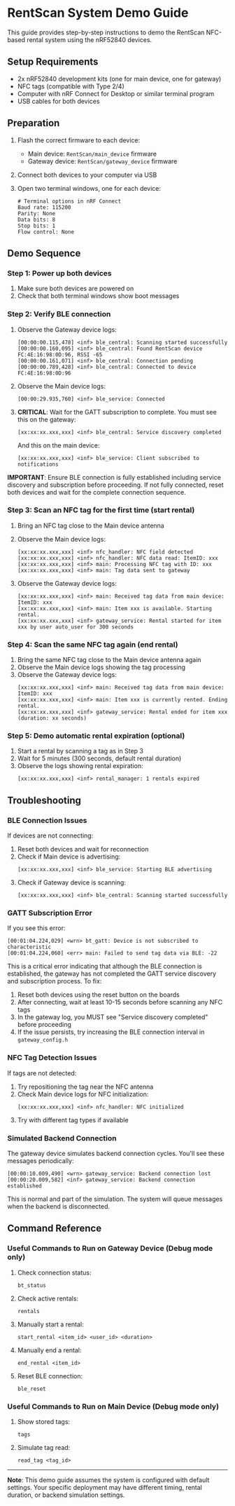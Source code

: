 # RentScan System Demo Guide

This guide provides step-by-step instructions to demo the RentScan NFC-based rental system using the nRF52840 devices.

## Setup Requirements

- 2x nRF52840 development kits (one for main device, one for gateway)
- NFC tags (compatible with Type 2/4)
- Computer with nRF Connect for Desktop or similar terminal program
- USB cables for both devices

## Preparation

1. Flash the correct firmware to each device:
   - Main device: `RentScan/main_device` firmware
   - Gateway device: `RentScan/gateway_device` firmware

2. Connect both devices to your computer via USB

3. Open two terminal windows, one for each device:
   ```
   # Terminal options in nRF Connect
   Baud rate: 115200
   Parity: None
   Data bits: 8
   Stop bits: 1
   Flow control: None
   ```

## Demo Sequence

### Step 1: Power up both devices

1. Make sure both devices are powered on
2. Check that both terminal windows show boot messages

### Step 2: Verify BLE connection

1. Observe the Gateway device logs:
   ```
   [00:00:00.115,478] <inf> ble_central: Scanning started successfully
   [00:00:00.160,095] <inf> ble_central: Found RentScan device FC:4E:16:98:0D:96, RSSI -65
   [00:00:00.161,071] <inf> ble_central: Connection pending
   [00:00:00.789,428] <inf> ble_central: Connected to device FC:4E:16:98:0D:96
   ```

2. Observe the Main device logs:
   ```
   [00:00:29.935,760] <inf> ble_service: Connected
   ```

3. **CRITICAL**: Wait for the GATT subscription to complete. You must see this on the gateway:
   ```
   [xx:xx:xx.xxx,xxx] <inf> ble_central: Service discovery completed
   ```
   And this on the main device:
   ```
   [xx:xx:xx.xxx,xxx] <inf> ble_service: Client subscribed to notifications
   ```

**IMPORTANT**: Ensure BLE connection is fully established including service discovery and subscription before proceeding. If not fully connected, reset both devices and wait for the complete connection sequence.

### Step 3: Scan an NFC tag for the first time (start rental)

1. Bring an NFC tag close to the Main device antenna
2. Observe the Main device logs:
   ```
   [xx:xx:xx.xxx,xxx] <inf> nfc_handler: NFC field detected
   [xx:xx:xx.xxx,xxx] <inf> nfc_handler: NFC data read: ItemID: xxx
   [xx:xx:xx.xxx,xxx] <inf> main: Processing NFC tag with ID: xxx
   [xx:xx:xx.xxx,xxx] <inf> main: Tag data sent to gateway
   ```

3. Observe the Gateway device logs:
   ```
   [xx:xx:xx.xxx,xxx] <inf> main: Received tag data from main device: ItemID: xxx
   [xx:xx:xx.xxx,xxx] <inf> main: Item xxx is available. Starting rental.
   [xx:xx:xx.xxx,xxx] <inf> gateway_service: Rental started for item xxx by user auto_user for 300 seconds
   ```

### Step 4: Scan the same NFC tag again (end rental)

1. Bring the same NFC tag close to the Main device antenna again
2. Observe the Main device logs showing the tag processing
3. Observe the Gateway device logs:
   ```
   [xx:xx:xx.xxx,xxx] <inf> main: Received tag data from main device: ItemID: xxx
   [xx:xx:xx.xxx,xxx] <inf> main: Item xxx is currently rented. Ending rental.
   [xx:xx:xx.xxx,xxx] <inf> gateway_service: Rental ended for item xxx (duration: xx seconds)
   ```

### Step 5: Demo automatic rental expiration (optional)

1. Start a rental by scanning a tag as in Step 3
2. Wait for 5 minutes (300 seconds, default rental duration)
3. Observe the logs showing rental expiration:
   ```
   [xx:xx:xx.xxx,xxx] <inf> rental_manager: 1 rentals expired
   ```

## Troubleshooting

### BLE Connection Issues

If devices are not connecting:
1. Reset both devices and wait for reconnection
2. Check if Main device is advertising:
   ```
   [xx:xx:xx.xxx,xxx] <inf> ble_service: Starting BLE advertising
   ```
3. Check if Gateway device is scanning:
   ```
   [xx:xx:xx.xxx,xxx] <inf> ble_central: Scanning started successfully
   ```

### GATT Subscription Error

If you see this error:
```
[00:01:04.224,029] <wrn> bt_gatt: Device is not subscribed to characteristic
[00:01:04.224,060] <err> main: Failed to send tag data via BLE: -22
```

This is a critical error indicating that although the BLE connection is established, the gateway has not completed the GATT service discovery and subscription process. To fix:

1. Reset both devices using the reset button on the boards
2. After connecting, wait at least 10-15 seconds before scanning any NFC tags
3. In the gateway log, you MUST see "Service discovery completed" before proceeding
4. If the issue persists, try increasing the BLE connection interval in `gateway_config.h`

### NFC Tag Detection Issues

If tags are not detected:
1. Try repositioning the tag near the NFC antenna
2. Check Main device logs for NFC initialization:
   ```
   [xx:xx:xx.xxx,xxx] <inf> nfc_handler: NFC initialized
   ```
3. Try with different tag types if available

### Simulated Backend Connection

The gateway device simulates backend connection cycles. You'll see these messages periodically:
```
[00:00:10.009,490] <wrn> gateway_service: Backend connection lost
[00:00:20.009,582] <inf> gateway_service: Backend connection established
```

This is normal and part of the simulation. The system will queue messages when the backend is disconnected.

## Command Reference

### Useful Commands to Run on Gateway Device (Debug mode only)

1. Check connection status:
   ```
   bt_status
   ```

2. Check active rentals:
   ```
   rentals
   ```

3. Manually start a rental:
   ```
   start_rental <item_id> <user_id> <duration>
   ```

4. Manually end a rental:
   ```
   end_rental <item_id>
   ```

5. Reset BLE connection:
   ```
   ble_reset
   ```

### Useful Commands to Run on Main Device (Debug mode only)

1. Show stored tags:
   ```
   tags
   ```

2. Simulate tag read:
   ```
   read_tag <tag_id>
   ```

---

**Note**: This demo guide assumes the system is configured with default settings. Your specific deployment may have different timing, rental duration, or backend simulation settings. 